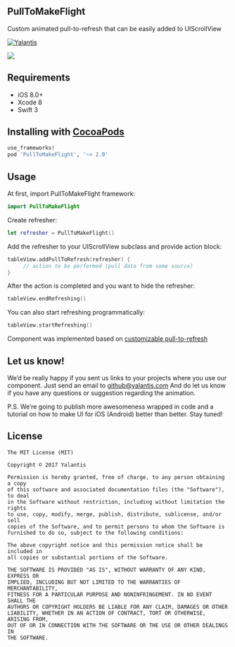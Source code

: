 
## PullToMakeFlight

Custom animated pull-to-refresh that can be easily added to UIScrollView

[![Yalantis](https://raw.githubusercontent.com/Yalantis/PullToMakeFlight/master/PullToMakeFlightDemo/Resources/badge_dark.png)](https://yalantis.com/?utm_source=github)

<img src="https://raw.githubusercontent.com/Yalantis/PullToMakeFlight/master/PullToMakeFlightDemo/Resources/tours-pull-airplane.gif" />

## Requirements

- iOS 8.0+
- Xcode 8
- Swift 3

## Installing with [CocoaPods](https://cocoapods.org)

```ruby
use_frameworks!
pod 'PullToMakeFlight', '~> 2.0'
```

## Usage

At first, import PullToMakeFlight framework:

```swift
import PullToMakeFlight
```

Create refresher:

```swift
let refresher = PullToMakeFlight()
```

Add the refresher to your UIScrollView subclass and provide action block:

```swift
tableView.addPullToRefresh(refresher) {
     // action to be performed (pull data from some source)
}
```

After the action is completed and you want to hide the refresher:

```swift
tableView.endRefreshing()
```
 
You can also start refreshing programmatically:

```swift
tableView.startRefreshing()
```

Component was implemented based on [customizable pull-to-refresh](https://github.com/Yalantis/PullToRefresh)

## Let us know!

We’d be really happy if you sent us links to your projects where you use our component. Just send an email to github@yalantis.com And do let us know if you have any questions or suggestion regarding the animation. 

P.S. We’re going to publish more awesomeness wrapped in code and a tutorial on how to make UI for iOS (Android) better than better. Stay tuned!

## License

	The MIT License (MIT)

	Copyright © 2017 Yalantis

	Permission is hereby granted, free of charge, to any person obtaining a copy
	of this software and associated documentation files (the "Software"), to deal
	in the Software without restriction, including without limitation the rights
	to use, copy, modify, merge, publish, distribute, sublicense, and/or sell
	copies of the Software, and to permit persons to whom the Software is
	furnished to do so, subject to the following conditions:

	The above copyright notice and this permission notice shall be included in
	all copies or substantial portions of the Software.

	THE SOFTWARE IS PROVIDED "AS IS", WITHOUT WARRANTY OF ANY KIND, EXPRESS OR
	IMPLIED, INCLUDING BUT NOT LIMITED TO THE WARRANTIES OF MERCHANTABILITY,
	FITNESS FOR A PARTICULAR PURPOSE AND NONINFRINGEMENT. IN NO EVENT SHALL THE
	AUTHORS OR COPYRIGHT HOLDERS BE LIABLE FOR ANY CLAIM, DAMAGES OR OTHER
	LIABILITY, WHETHER IN AN ACTION OF CONTRACT, TORT OR OTHERWISE, ARISING FROM,
	OUT OF OR IN CONNECTION WITH THE SOFTWARE OR THE USE OR OTHER DEALINGS IN
	THE SOFTWARE.
